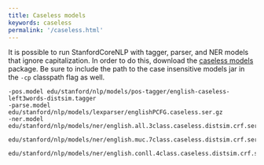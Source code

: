 ```yaml
---
title: Caseless models
keywords: caseless
permalink: '/caseless.html'
---
```


It is possible to run StanfordCoreNLP with tagger, parser, and NER
models that ignore capitalization.  In order to do this, download the
[caseless models](http://nlp.stanford.edu/software/stanford-corenlp-caseless-2015-04-20-models.jar) package.  Be sure to include the path to the case
insensitive models jar in the `-cp` classpath flag as well.

```
-pos.model edu/stanford/nlp/models/pos-tagger/english-caseless-left3words-distsim.tagger
-parse.model edu/stanford/nlp/models/lexparser/englishPCFG.caseless.ser.gz
-ner.model edu/stanford/nlp/models/ner/english.all.3class.caseless.distsim.crf.ser.gz
   edu/stanford/nlp/models/ner/english.muc.7class.caseless.distsim.crf.ser.gz
   edu/stanford/nlp/models/ner/english.conll.4class.caseless.distsim.crf.ser.gz
```
